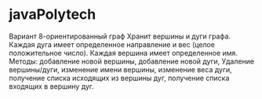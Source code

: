 # javaPolytech
Вариант 8-ориентированный граф
Хранит вершины и дуги графа. Каждая дуга имеет определенное направление и вес
(целое положительное число). Каждая вершина имеет определенное имя.
Методы: добавление новой вершины, добавление новой дуги, 
Удаление вершины/дуги, изменение имени вершины, изменение веса дуги, получение
списка исходящих из вершины дуг, получение списка входящих в вершину дуг.
